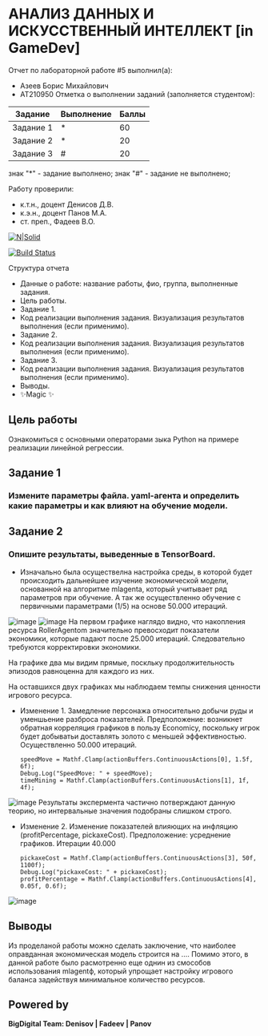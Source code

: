 # АНАЛИЗ ДАННЫХ И ИСКУССТВЕННЫЙ ИНТЕЛЛЕКТ [in GameDev]
Отчет по лабораторной работе #5 выполнил(а):
- Азеев Борис Михайлович
- АТ210950
Отметка о выполнении заданий (заполняется студентом):

| Задание | Выполнение | Баллы |
| ------ | ------ | ------ |
| Задание 1 | * | 60 |
| Задание 2 | * | 20 |
| Задание 3 | # | 20 |

знак "*" - задание выполнено; знак "#" - задание не выполнено;

Работу проверили:
- к.т.н., доцент Денисов Д.В.
- к.э.н., доцент Панов М.А.
- ст. преп., Фадеев В.О.

[![N|Solid](https://cldup.com/dTxpPi9lDf.thumb.png)](https://nodesource.com/products/nsolid)

[![Build Status](https://travis-ci.org/joemccann/dillinger.svg?branch=master)](https://travis-ci.org/joemccann/dillinger)

Структура отчета

- Данные о работе: название работы, фио, группа, выполненные задания.
- Цель работы.
- Задание 1.
- Код реализации выполнения задания. Визуализация результатов выполнения (если применимо).
- Задание 2.
- Код реализации выполнения задания. Визуализация результатов выполнения (если применимо).
- Задание 3.
- Код реализации выполнения задания. Визуализация результатов выполнения (если применимо).
- Выводы.
- ✨Magic ✨

## Цель работы
Ознакомиться с основными операторами зыка Python на примере реализации линейной регрессии.

## Задание 1
### Измените параметры файла. yaml-агента и определить какие параметры и как влияют на обучение модели.
## Задание 2
### Опишите результаты, выведенные в TensorBoard.
- Изначально была осуществелна настройка среды, в которой будет происходить дальнейшее изучение экономической модели, основанной на алгоритме mlagenta, который учитывает ряд параметров при обучение. А так же осуществленно обучение с первичными параметрами (1/5) на основе 50.000 итераций.

![image](https://user-images.githubusercontent.com/114149527/205102984-26d466af-605c-4b8c-ad6d-5167c52e3052.png)
![image](https://user-images.githubusercontent.com/114149527/205111409-7a0c6ec8-1fff-4174-8e10-7f9edf5b829c.png)
На первом графике наглядо видно, что накопления ресурса RollerAgentom значительно превосходит показатели экономики, которые падают после 25.000 итераций. Следовательно требуются корректировки экономики.

На графике два мы видим прямые, поскльку продолжительность эпизодов равноценна для каждого из них.

На оставшихся двух графиках мы наблюдаем темпы снижения ценности игрового ресурса.

- Изменение 1. Замедление персонажа относительно добычи руды и уменшьение разброса показателей. Предположение: возникнет обратная корреляция графиков в пользу Economicy, поскольку игрок будет добыватьи доставлять золото с меньшей эффективностью. Осуществленно 50.000 итераций.

      speedMove = Mathf.Clamp(actionBuffers.ContinuousActions[0], 1.5f, 6f);
      Debug.Log("SpeedMove: " + speedMove);
      timeMining = Mathf.Clamp(actionBuffers.ContinuousActions[1], 1f, 4f);

![image](https://user-images.githubusercontent.com/114149527/205115220-b8bcaa3c-8703-4db5-a81f-2ecfb3c47377.png)
Результаты экспермента частично потверждают данную теорию, но интервальные значения подобраны слишком строго.

- Изменение 2. Изменение показателей влияющих на инфляцию (profitPercentage, pickaxeСost). Предположение: усреднение графиков. Итерации 40.000
      
      pickaxeСost = Mathf.Clamp(actionBuffers.ContinuousActions[3], 50f, 1100f);
      Debug.Log("pickaxeСost: " + pickaxeСost);
      profitPercentage = Mathf.Clamp(actionBuffers.ContinuousActions[4], 0.05f, 0.6f);
      
![image](https://user-images.githubusercontent.com/114149527/205129591-6ce1314d-4893-4b48-94f4-53467101bcdc.png)

## Выводы
Из проделаной работы можно сделать заключение, что наиболее оправданная экономическая модель строится на .... Помимо этого, в данной работе было расмотренно еще однин из смособов использования mlagentф, который упрощает настройку игрового баланса задействуя минимальное количество ресурсов.

## Powered by

**BigDigital Team: Denisov | Fadeev | Panov**
